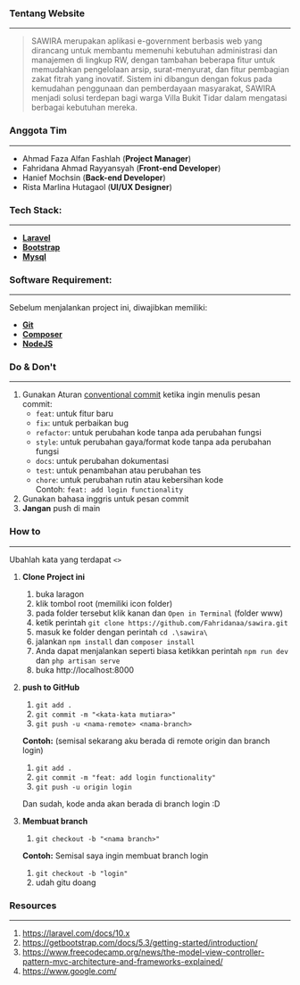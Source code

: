 ### **Tentang Website**

---

> SAWIRA merupakan aplikasi e-government berbasis web yang dirancang untuk membantu memenuhi kebutuhan administrasi dan
> manajemen di lingkup RW, dengan tambahan beberapa fitur untuk memudahkan pengelolaan arsip, surat-menyurat, dan fitur
> pembagian zakat fitrah yang inovatif. Sistem ini dibangun dengan fokus pada kemudahan penggunaan dan pemberdayaan
> masyarakat, SAWIRA menjadi solusi terdepan bagi warga Villa Bukit Tidar dalam mengatasi berbagai kebutuhan mereka.

### **Anggota Tim**

---

- Ahmad Faza Alfan Fashlah (**Project Manager**)
- Fahridana Ahmad Rayyansyah (**Front-end Developer**)
- Hanief Mochsin (**Back-end Developer**)
- Rista Marlina Hutagaol (**UI/UX Designer**)

### **Tech Stack:**

---

- **[Laravel](https://laravel.com/docs/10.x/releases#laravel-10)**
- **[Bootstrap](https://getbootstrap.com/docs/5.3/getting-started/introduction/)**
- **[Mysql](https://dev.mysql.com/doc/refman/8.0/en/)**

### **Software Requirement:**

---
Sebelum menjalankan project ini, diwajibkan memiliki:

- **[Git](https://git-scm.com/downloads)**
- **[Composer](https://getcomposer.org/download/)**
- **[NodeJS](https://nodejs.org/en/download/current)**

### Do & Don't

---

1. Gunakan Aturan [conventional commit](https://www.conventionalcommits.org/en/v1.0.0/) ketika ingin
   menulis pesan commit:
    * `feat`: untuk fitur baru
    * `fix`: untuk perbaikan bug
    * `refactor`: untuk perubahan kode tanpa ada perubahan fungsi
    * `style`: untuk perubahan gaya/format kode tanpa ada perubahan fungsi
    * `docs`: untuk perubahan dokumentasi
    * `test`: untuk penambahan atau perubahan tes
    * `chore`: untuk perubahan rutin atau kebersihan kode
      <br/>Contoh: `feat: add login functionality`
2. Gunakan bahasa inggris untuk pesan commit
3. **Jangan** push di main

### How to

--- 
Ubahlah kata yang terdapat `<>`

1. **Clone Project ini**
    1. buka laragon
    2. klik tombol root (memiliki icon folder)
    3. pada folder tersebut klik kanan dan `Open in Terminal` (folder www)
    4. ketik perintah `git clone https://github.com/Fahridanaa/sawira.git`
    5. masuk ke folder dengan perintah `cd .\sawira\`
    6. jalankan `npm install` dan `composer install`
    7. Anda dapat menjalankan seperti biasa ketikkan perintah `npm run dev` dan `php artisan serve`
    8. buka http://localhost:8000

2. **push to GitHub**
    1. `git add .`
    2. `git commit -m "<kata-kata mutiara>"`
    3. `git push -u <nama-remote> <nama-branch>`

   **Contoh:** (semisal sekarang aku berada di remote origin dan branch login)
    1. `git add .`
    2. `git commit -m "feat: add login functionality"`
    3. `git push -u origin login`

   Dan sudah, kode anda akan berada di branch login :D

3. **Membuat branch**
    1. `git checkout -b "<nama branch>"`

   **Contoh:** Semisal saya ingin membuat branch login
    1. `git checkout -b "login"`
    2. udah gitu doang

### Resources

--- 

1. https://laravel.com/docs/10.x
2. https://getbootstrap.com/docs/5.3/getting-started/introduction/
3. https://www.freecodecamp.org/news/the-model-view-controller-pattern-mvc-architecture-and-frameworks-explained/
4. https://www.google.com/
